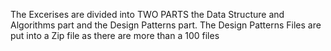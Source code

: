 The Excerises are divided into TWO PARTS the Data Structure and Algorithms part and the Design Patterns part. The Design Patterns Files are put into a Zip file as there are more than a 100 files

